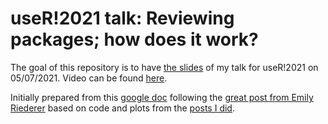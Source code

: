 
# useR!2021 talk: Reviewing packages; how does it work?

<!-- badges: start -->
<!-- badges: end -->

The goal of this repository is to have [the slides](https://user2021.llrs.dev) of my talk for useR!2021 on 05/07/2021. 
Video can be found [here](https://youtu.be/2B7H8WJOX40?t=3291). 

Initially prepared from this [google doc](https://docs.google.com/document/d/10m2sVWQi2Bjn6GZGLG-kjiodazrzgQJXMSSRAqlqtmI/edit) following the [great post from Emily Riederer](https://emilyriederer.netlify.app/post/writing-a-tech-talk/) based on code and plots from the [posts I did](https://llrs.dev/tags/reviews/).
